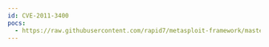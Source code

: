 ```yaml
---
id: CVE-2011-3400
pocs:
  - https://raw.githubusercontent.com/rapid7/metasploit-framework/master/modules/exploits/windows/browser/ms11_093_ole32.rb
---
```

